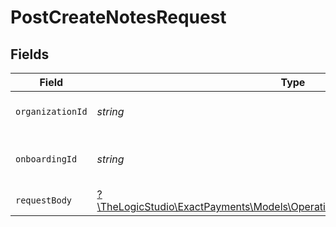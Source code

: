 # PostCreateNotesRequest


## Fields

| Field                                                                                                                                | Type                                                                                                                                 | Required                                                                                                                             | Description                                                                                                                          |
| ------------------------------------------------------------------------------------------------------------------------------------ | ------------------------------------------------------------------------------------------------------------------------------------ | ------------------------------------------------------------------------------------------------------------------------------------ | ------------------------------------------------------------------------------------------------------------------------------------ |
| `organizationId`                                                                                                                     | *string*                                                                                                                             | :heavy_check_mark:                                                                                                                   | The Organization identifier.                                                                                                         |
| `onboardingId`                                                                                                                       | *string*                                                                                                                             | :heavy_check_mark:                                                                                                                   | The Onboarding Application identifier.                                                                                               |
| `requestBody`                                                                                                                        | [?\TheLogicStudio\ExactPayments\Models\Operations\PostCreateNotesRequestBody](../../Models/Operations/PostCreateNotesRequestBody.md) | :heavy_minus_sign:                                                                                                                   | N/A                                                                                                                                  |